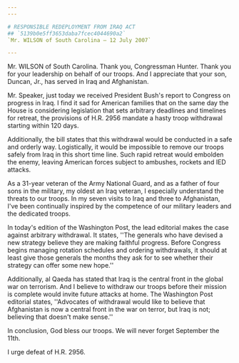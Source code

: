```yaml
---
---

# RESPONSIBLE REDEPLOYMENT FROM IRAQ ACT
## `5139b0e5ff3653daba7fcec4044690a2`
`Mr. WILSON of South Carolina — 12 July 2007`

---
```



Mr. WILSON of South Carolina. Thank you, Congressman Hunter. Thank 
you for your leadership on behalf of our troops. And I appreciate that 
your son, Duncan, Jr., has served in Iraq and Afghanistan.

Mr. Speaker, just today we received President Bush's report to 
Congress on progress in Iraq. I find it sad for American families that 
on the same day the House is considering legislation that sets 
arbitrary deadlines and timelines for retreat, the provisions of H.R. 
2956 mandate a hasty troop withdrawal starting within 120 days.

Additionally, the bill states that this withdrawal would be conducted 
in a safe and orderly way. Logistically, it would be impossible to 
remove our troops safely from Iraq in this short time line. Such rapid 
retreat would embolden the enemy, leaving American forces subject to 
ambushes, rockets and IED attacks.

As a 31-year veteran of the Army National Guard, and as a father of 
four sons in the military, my oldest an Iraq veteran, I especially 
understand the threats to our troops. In my seven visits to Iraq and 
three to Afghanistan, I've been continually inspired by the competence 
of our military leaders and the dedicated troops.

In today's edition of the Washington Post, the lead editorial makes 
the case against arbitrary withdrawal. It states, ''The generals who 
have devised a new strategy believe they are making faithful progress. 
Before Congress begins managing rotation schedules and ordering 
withdrawals, it should at least give those generals the months they ask 
for to see whether their strategy can offer some new hope.''

Additionally, al Qaeda has stated that Iraq is the central front in 
the global war on terrorism. And I believe to withdraw our troops 
before their mission is complete would invite future attacks at home. 
The Washington Post editorial states, ''Advocates of withdrawal would 
like to believe that Afghanistan is now a central front in the war on 
terror, but Iraq is not; believing that doesn't make sense.''

In conclusion, God bless our troops. We will never forget September 
the 11th.

I urge defeat of H.R. 2956.

